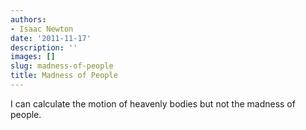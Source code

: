 ```yaml
---
authors:
- Isaac Newton
date: '2011-11-17'
description: ''
images: []
slug: madness-of-people
title: Madness of People
---
```


I can calculate the motion of heavenly bodies but not the madness of people.